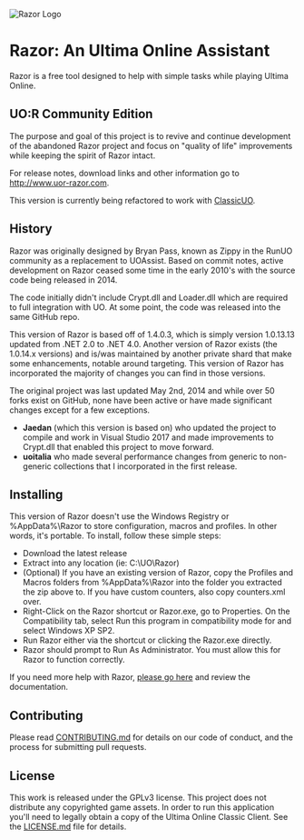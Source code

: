 ![Razor Logo](https://imgur.com/jTtHLVF.png)

# Razor: An Ultima Online Assistant

Razor is a free tool designed to help with simple tasks while playing Ultima Online.

## UO:R Community Edition

The purpose and goal of this project is to revive and continue development of the abandoned Razor project and focus on "quality of life" improvements while keeping the spirit of Razor intact.

For release notes, download links and other information go to http://www.uor-razor.com.

This version is currently being refactored to work with [ClassicUO](https://github.com/andreakarasho/ClassicUO).

## History

Razor was originally designed by Bryan Pass, known as Zippy in the RunUO community as a replacement to UOAssist. Based on commit notes, active development on Razor ceased some time in the early 2010's with the source code being released in 2014.

The code initially didn't include Crypt.dll and Loader.dll which are required to full integration with UO. At some point, the code was released into the same GitHub repo.

This version of Razor is based off of 1.4.0.3, which is simply version 1.0.13.13 updated from .NET 2.0 to .NET 4.0. Another version of Razor exists (the 1.0.14.x versions) and is/was maintained by another private shard that make some enhancements, notable around targeting. This version of Razor has incorporated the majority of changes you can find in those versions.

The original project was last updated May 2nd, 2014 and while over 50 forks exist on GitHub, none have been active or have made significant changes except for a few exceptions.

  * **Jaedan** (which this version is based on) who updated the project to compile and work in Visual Studio 2017 and made improvements to Crypt.dll that enabled this project to move forward.
  * **uoitalia** who made several performance changes from generic to non-generic collections that I incorporated in the first release.

## Installing

This version of Razor doesn't use the Windows Registry or %AppData%\Razor to store configuration, macros and profiles. In other words, it's portable. To install, follow these simple steps:

  * Download the latest release
  * Extract into any location (ie: C:\UO\Razor)
  * (Optional) If you have an existing version of Razor, copy the Profiles and Macros folders from %AppData%\Razor into the folder you extracted the zip above to. If you have custom counters, also copy counters.xml over.
  * Right-Click on the Razor shortcut or Razor.exe, go to Properties. On the Compatibility tab, select Run this program in compatibility mode for and select Windows XP SP2.
  * Run Razor either via the shortcut or clicking the Razor.exe directly.
  * Razor should prompt to Run As Administrator. You must allow this for Razor to function correctly.  

If you need more help with Razor, [please go here](http://uor-razor.com/help) and review the documentation.

## Contributing

Please read [CONTRIBUTING.md](CONTRIBUTING.md) for details on our code of conduct, and the process for submitting pull requests.

## License

This work is released under the GPLv3 license. This project does not distribute any copyrighted game assets. In order to run this application you'll need to legally obtain a copy of the Ultima Online Classic Client. See the [LICENSE.md](LICENSE.md) file for details.